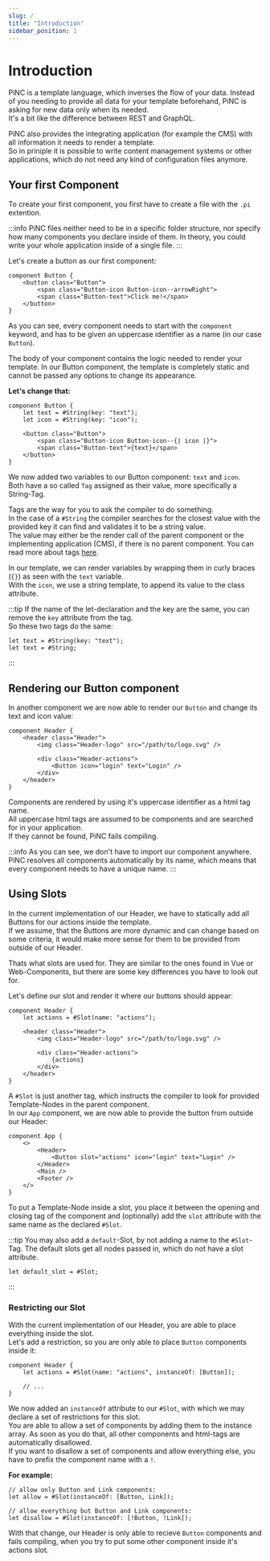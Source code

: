 ```yaml
---
slug: /
title: "Introduction"
sidebar_position: 1
---
```


# Introduction

PiNC is a template language, which inverses the flow of your data. Instead of you needing to provide all data for your template beforehand,
PiNC is asking for new data only when its needed.  <br />
It's a bit like the difference between REST and GraphQL.

PiNC also provides the integrating application (for example the CMS) with all information it needs to render a template. <br />
So in priniple it is possible to write content management systems or other applications, which do not need any kind of configuration files anymore.

## Your first Component

To create your first component, you first have to create a file with the `.pi` extention.

:::info
PiNC files neither need to be in a specific folder structure, nor specify how many components you declare inside of them. In theory, you could write your whole application inside of a single file.
:::

Let's create a button as our first component:

```pi title="Button.pi"
component Button {
    <button class="Button">
        <span class="Button-icon Button-icon--arrowRight">
        <span class="Button-text">Click me!</span>
    </button>
}
```

As you can see, every component needs to start with the `component` keyword, and has to be given an uppercase identifier as a name (in our case `Button`).

The body of your component contains the logic needed to render your template. In our Button component, the template is completely static and cannot be passed any options to change its appearance.

**Let's change that:**

```pi title="Button.pi"
component Button {
    let text = #String(key: "text");
    let icon = #String(key: "icon");

    <button class="Button">
        <span class="Button-icon Button-icon--{| icon |}">
        <span class="Button-text">{text}</span>
    </button>
}
```

We now added two variables to our Button component: `text` and `icon`. <br />
Both have a so called `Tag` assigned as their value, more specifically a String-Tag.

Tags are the way for you to ask the compiler to do something. <br />
In the case of a `#String` the compiler searches for the closest value with the provided key it can find and validates it to be a string value. <br />
The value may either be the render call of the parent component or the implementing application (CMS), if there is no parent component. You can read more about tags [here](Language%20Features/tags).

In our template, we can render variables by wrapping them in curly braces (`{}`) as seen with the `text` variable. <br />
With the `icon`, we use a string template, to append its value to the class attribute.

:::tip
If the name of the let-declaration and the key are the same, you can remove the `key` attribute from the tag. <br />
So these two tags do the same:
```
let text = #String(key: "text");
let text = #String;
```
:::

## Rendering our Button component

In another component we are now able to render our `Button` and change its text and icon value:

```pi title="Header.pi"
component Header {
    <header class="Header">
        <img class="Header-logo" src="/path/to/logo.svg" />

        <div class="Header-actions">
            <Button icon="login" text="Login" />
        </div>
    </header>
}
```

Components are rendered by using it's uppercase identifier as a html tag name. <br />
All uppercase html tags are assumed to be components and are searched for in your application. <br />
If they cannot be found, PiNC fails compiling.

:::info
As you can see, we don't have to import our component anywhere. <br />
PiNC resolves all components automatically by its name, which means that every component needs to have a unique name.
:::

## Using Slots

In the current implementation of our Header, we have to statically add all Buttons for our actions inside the template. <br />
If we assume, that the Buttons are more dynamic and can change based on some criteria, it would make more sense for them to be provided from outside of our Header.

Thats what slots are used for. They are similar to the ones found in Vue or Web-Components, but there are some key differences you have to look out for.

Let's define our slot and render it where our buttons should appear:

```pi title="Header.pi"
component Header {
    let actions = #Slot(name: "actions");

    <header class="Header">
        <img class="Header-logo" src="/path/to/logo.svg" />

        <div class="Header-actions">
            {actions}
        </div>
    </header>
}
```

A `#Slot` is just another tag, which instructs the compiler to look for provided Template-Nodes in the parent component. <br />
In our `App` component, we are now able to provide the button from outside our Header:

```pi title="App.pi"
component App {
    <>
        <Header>
            <Button slot="actions" icon="login" text="Login" />
        </Header>
        <Main />
        <Footer />
    </>
}
```

To put a Template-Node inside a slot, you place it between the opening and closing tag of the component and (optionally) add the `slot` attribute with the same name as the declared `#Slot`. <br />

:::tip
You may also add a `default`-Slot, by not adding a name to the `#Slot`-Tag. The default slots get all nodes passed in, which do not have a slot attribute.
```pi
let default_slot = #Slot;
```
:::

### Restricting our Slot

With the current implementation of our Header, you are able to place everything inside the slot. <br />
Let's add a restriction, so you are only able to place `Button` components inside it:

```pi title="Header.pi"
component Header {
    let actions = #Slot(name: "actions", instanceOf: [Button]);

    // ...
}
```

We now added an `instanceOf` attribute to our `#Slot`, with which we may declare a set of restrictions for this slot. <br />
You are able to allow a set of components by adding them to the instance array. As soon as you do that, all other components and html-tags are automatically disallowed. <br />
If you want to disallow a set of components and allow everything else, you have to prefix the component name with a `!`. <br />

**For example:**

```pi
// allow only Button and Link components:
let allow = #Slot(instanceOf: [Button, Link]);

// allow everything but Button and Link components:
let disallow = #Slot(instanceOf: [!Button, !Link]);
```

With that change, our Header is only able to recieve `Button` components and fails compiling, when you try to put some other component inside it's actions slot.
